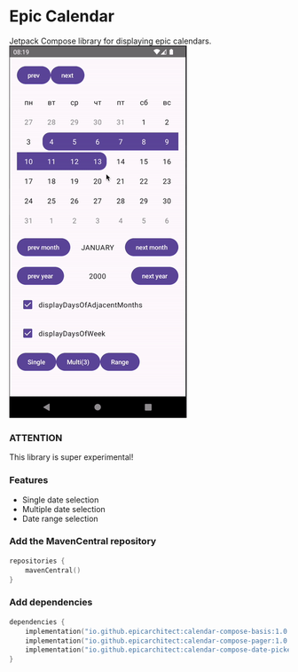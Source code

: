 # Epic Calendar
Jetpack Compose library for displaying epic calendars.
![epic-calendar](.github/demo.gif) 

### ATTENTION
This library is super experimental!

### Features
- Single date selection
- Multiple date selection
- Date range selection

### Add the MavenCentral repository
```Kotlin
repositories {
    mavenCentral()
}
```

### Add dependencies
```Kotlin
dependencies {
    implementation("io.github.epicarchitect:calendar-compose-basis:1.0.0")
    implementation("io.github.epicarchitect:calendar-compose-pager:1.0.0") // includes basis
    implementation("io.github.epicarchitect:calendar-compose-date-picker:1.0.0") // includes pager
}
```
